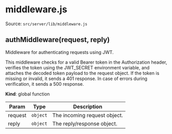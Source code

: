 # middleware.js

Source: `src/server/lib/middleware.js`

<a name="authMiddleware"></a>

## authMiddleware(request, reply)

Middleware for authenticating requests using JWT.

This middleware checks for a valid Bearer token in the Authorization header,
verifies the token using the JWT_SECRET environment variable, and attaches the decoded
token payload to the request object. If the token is missing or invalid, it sends a
401 response. In case of errors during verification, it sends a 500 response.

**Kind**: global function

| Param   | Type                | Description                  |
| ------- | ------------------- | ---------------------------- |
| request | <code>object</code> | The incoming request object. |
| reply   | <code>object</code> | The reply/response object.   |
